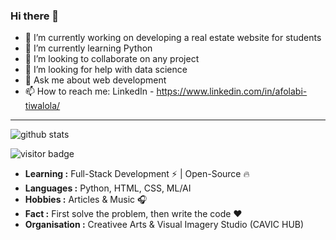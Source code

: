 ### Hi there 👋
- 🔭 I’m currently working on developing a real estate website for students
- 🌱 I’m currently learning Python
- 👯 I’m looking to collaborate on any project
- 🤔 I’m looking for help with data science
- 💬 Ask me about web development
- 📫 How to reach me: LinkedIn - https://www.linkedin.com/in/afolabi-tiwalola/



---------------------------------------------------------------------------------------------------------------------------------------------------------------------------------

![github stats](https://github-readme-stats.vercel.app/api?username=tiwa-codes&show_icons=true)

![visitor badge](https://visitor-badge.glitch.me/badge?page_id=Tiwa-codes.visitor-badge&left_text=MyPageVisitors)

-  **Learning :** Full-Stack Development :zap: | Open-Source :fire:	
-  **Languages :** Python, HTML, CSS, ML/AI
-  **Hobbies :** Articles & Music :headphones:
-  **Fact :** First solve the problem, then write the code :heart: 
-  **Organisation :** Creativee Arts & Visual Imagery Studio (CAVIC HUB)
<!--
**tiwa-codes/Tiwa-codes** is a ✨ _special_ ✨ repository because its `README.md` (this file) appears on your GitHub profile.

Here are some ideas to get you started:

- 🔭 I’m currently working on ...
- 🌱 I’m currently learning ...
- 👯 I’m looking to collaborate on ...
- 🤔 I’m looking for help with ...
- 💬 Ask me about ...
- 📫 How to reach me: ...
- 😄 Pronouns: ...
- ⚡ Fun fact: ...
-->
